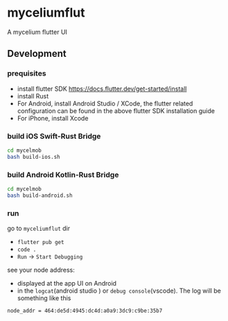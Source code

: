 # myceliumflut

A mycelium flutter UI

## Development

### prequisites

- install flutter SDK https://docs.flutter.dev/get-started/install
- install Rust
- For Android, install Android Studio / XCode, the flutter related configuration can be found in the above flutter SDK  installation guide
- For iPhone, install Xcode 

### build iOS Swift-Rust Bridge
```bash
cd mycelmob
bash build-ios.sh
```

### build Android Kotlin-Rust Bridge
```bash
cd mycelmob
bash build-android.sh
```

### run
go to `myceliumflut` dir
- `flutter pub get`
- `code .`
- `Run` -> `Start Debugging`

see your node address:

- displayed at the app UI on Android
- in the `logcat`(android studio ) or `debug console`(vscode).
The log will be something like this
```
node_addr = 464:de5d:4945:dc4d:a0a9:3dc9:c9be:35b7
```